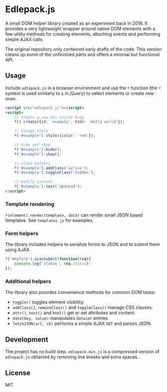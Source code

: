 # Edlepack.js

A small DOM helper library created as an experiment back in 2018. It provides a very lightweight wrapper around native DOM elements with a few utility methods for creating elements, attaching events and performing simple AJAX calls.

The original repository only contained early drafts of the code. This version cleans up some of the unfinished parts and offers a minimal but functional API.

## Usage

Include `edlepack.js` in a browser environment and use the `º` function (the `º` symbol is used similarly to `$` in jQuery) to select elements or create new ones.

```html
<script src="edlepack.js"></script>
<script>
    // create a new div inside body
    º().create({id: 'example', html: 'Hello world'});

    // change style
    º('#example').style({color: 'red'});

    // hide and show
    º('#example').hide();
    º('#example').show();

    // class helpers
    º('#example').addClass('active');
    º('#example').toggleClass('hidden');

    // modify content
    º('#example').text('Updated');
</script>
```

### Template rendering

`º(element).render(template, data)` can render small JSON based templates. See `templates.js` for examples.

### Form helpers

The library includes helpers to serialize forms to JSON and to submit them using AJAX.

```javascript
º('#myForm').ajaxSubmit(function(req){
    console.log('status', req.status);
});
```

### Additional helpers

The library also provides convenience methods for common DOM tasks:

* `toggle()` toggles element visibility.
* `addClass()`, `removeClass()` and `toggleClass()` manage CSS classes.
* `attr()`, `text()` and `html()` get or set attributes and content.
* `data(key, value)` manipulates `dataset` entries.
* `fetchJSON(url, cb)` performs a simple AJAX `GET` and parses JSON.

## Development

The project has no build step. `edlepack.min.js` is a compressed version of `edlepack.js` obtained by removing line breaks and extra spaces.

## License

MIT
